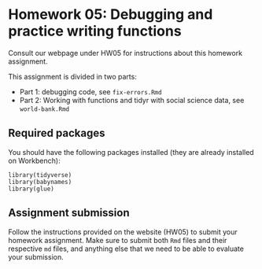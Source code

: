 # Homework 05: Debugging and practice writing functions

Consult our webpage under HW05 for instructions about this homework assignment.

This assignment is divided in two parts: 
* Part 1: debugging code, see `fix-errors.Rmd`
* Part 2: Working with functions and tidyr with social science data, see `world-bank.Rmd`


## Required packages

You should have the following packages installed (they are already installed on Workbench):

```{r}
library(tidyverse)
library(babynames)
library(glue)
```

## Assignment submission

Follow the instructions provided on the website (HW05) to submit your homework assignment. Make sure to submit both `Rmd` files and their respective `md` files, and anything else that we need to be able to evaluate your submission.  
